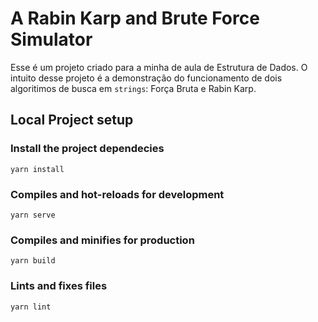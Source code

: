 # A Rabin Karp and Brute Force Simulator

Esse é um projeto criado para a minha de aula de Estrutura de Dados. O intuito desse projeto é a demonstração do funcionamento de dois algoritimos de busca em `strings`: Força Bruta e Rabin Karp.

## Local Project setup

### **Install the project dependecies**
```
yarn install
```

### **Compiles and hot-reloads for development**
```
yarn serve
```

### **Compiles and minifies for production**
```
yarn build
```

### **Lints and fixes files**
```
yarn lint
```
